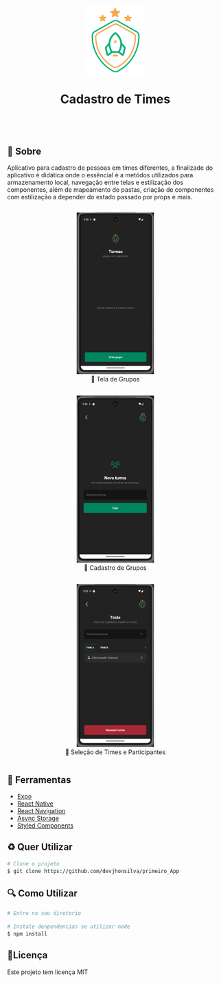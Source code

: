 <h1 align="center">
<img src='src/assets/logo@3x.png' />
<p>Cadastro de Times</p>

<br>

</h1>

## 📕 Sobre

Aplicativo para cadastro de pessoas em times diferentes, a finalizade do aplicativo é didática onde o essêncial é a metódos utilizados para armazenamento local, navegação entre telas e estilização dos componentes, além de mapeamento de pastas, criação de componentes com estilização a depender do estado passado por props e mais.

<div style="display: flex; gap: 2px; justify-content: center; flex-wrap: wrap;">
  <figure style="text-align: center;">
    <img width="180" src="assetsReadme/Captura de tela 2025-05-23 095820.png" />
    <figcaption>📌 Tela de Grupos</figcaption>
  </figure>
  <figure style="text-align: center;">
    <img width="180" src="assetsReadme/Captura de tela 2025-05-23 095855.png" />
    <figcaption>👥 Cadastro de Grupos</figcaption>
  </figure>
  <figure style="text-align: center;">
    <img width="180" src="assetsReadme/Captura de tela 2025-05-23 095924.png" />
    <figcaption>📂 Seleção de Times e Participantes</figcaption>
  </figure>
</div>

## 🔨 Ferramentas

- [Expo](https://docs.expo.dev/)
- [React Native](https://reactnative.dev/docs/environment-setup)
- [React Navigation](https://reactnavigation.org/docs/getting-started)
- [Async Storage](https://docs.expo.dev/versions/latest/sdk/async-storage/)
- [Styled Components](https://styled-components.com/docs/basics#getting-started)

## ♻️ Quer Utilizar

```bash
# Clone o projeto
$ git clone https://github.com/devjhonsilva/primeiro_App
```

## 🔍 Como Utilizar

```bash
# Entre no seu diretorio
```

```bash
# Instale denpendencias se utilizar node
$ npm install
```

## 📃Licença

Este projeto tem licença MIT
